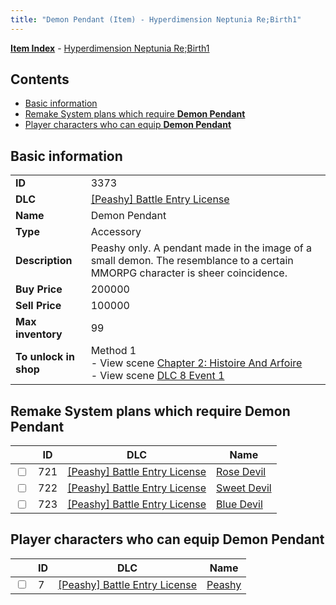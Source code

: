 ```yaml
---
title: "Demon Pendant (Item) - Hyperdimension Neptunia Re;Birth1"
---
```


[**Item Index**](/neptunia/rb1/item/index.html) - [Hyperdimension Neptunia Re;Birth1](/neptunia/rb1)

## Contents

- [Basic information](#basic-information)
- [Remake System plans which require **Demon Pendant**](#remake-system-plans-which-require-demon-pendant)
- [Player characters who can equip **Demon Pendant**](#player-characters-who-can-equip-demon-pendant)

## Basic information

|   |   |
| -- | -- |
| **ID** | 3373 |
| **DLC** | [[Peashy] Battle Entry License](/neptunia/rb1/dlc/8-peashy.html) |
| **Name** | Demon Pendant |
| **Type** | Accessory |
| **Description** | Peashy only. A pendant made in the image of a small demon. The resemblance to a certain MMORPG character is sheer coincidence. |
| **Buy Price** | 200000 |
| **Sell Price** | 100000 |
| **Max inventory** | 99 |
| **To unlock in shop** | Method 1<br />- View scene [Chapter 2: Histoire And Arfoire](/neptunia/rb1/scene/1-201-chapter-2-histoire-and-arfoire.html)<br />- View scene [DLC 8 Event 1](/neptunia/rb1/scene/8-5020-dlc-8-event-1.html) |


## Remake System plans which require **Demon Pendant**

|    | ID | DLC | Name |
| -- | -- | --- | ---- |
| <input type="checkbox" id="rb1-quest-8-721" class="trackbox" /> | 721 | [[Peashy] Battle Entry License](/neptunia/rb1/dlc/8-peashy.html) | [Rose Devil](/neptunia/rb1/quest/8-721-rose-devil.html) |
| <input type="checkbox" id="rb1-quest-8-722" class="trackbox" /> | 722 | [[Peashy] Battle Entry License](/neptunia/rb1/dlc/8-peashy.html) | [Sweet Devil](/neptunia/rb1/quest/8-722-sweet-devil.html) |
| <input type="checkbox" id="rb1-quest-8-723" class="trackbox" /> | 723 | [[Peashy] Battle Entry License](/neptunia/rb1/dlc/8-peashy.html) | [Blue Devil](/neptunia/rb1/quest/8-723-blue-devil.html) |


## Player characters who can equip **Demon Pendant**

|    | ID | DLC | Name |
| -- | -- | --- | ---- |
| <input type="checkbox" id="rb1-player-8-7" class="trackbox" /> | 7 | [[Peashy] Battle Entry License](/neptunia/rb1/dlc/8-peashy.html) | [Peashy](/neptunia/rb1/player/8-7-peashy.html) |
